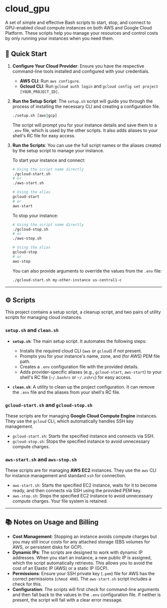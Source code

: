 # cloud_gpu

A set of simple and effective Bash scripts to start, stop, and connect to GPU-enabled cloud compute instances on both AWS and Google Cloud Platform. These scripts help you manage your resources and control costs by only running your instances when you need them.

## 🚀 Quick Start

1.  **Configure Your Cloud Provider**: Ensure you have the respective command-line tools installed and configured with your credentials.

      * **AWS CLI**: Run `aws configure`.
      * **Gcloud CLI**: Run `gcloud auth login` and `gcloud config set project [YOUR_PROJECT_ID]`.

2.  **Run the Setup Script**: The `setup.sh` script will guide you through the process of installing the necessary CLI and creating a configuration file.

    ```bash
    ./setup.sh [aws|gcp]
    ```

    The script will prompt you for your instance details and save them to a `.env` file, which is used by the other scripts. It also adds aliases to your shell's RC file for easy access.

3.  **Run the Scripts**: You can use the full script names or the aliases created by the setup script to manage your instance.

    To start your instance and connect:

    ```bash
    # Using the script name directly
    ./gcloud-start.sh
    # or
    ./aws-start.sh

    # Using the alias
    gcloud-start
    # or
    aws-start
    ```

    To stop your instance:

    ```bash
    # Using the script name directly
    ./gcloud-stop.sh
    # or
    ./aws-stop.sh

    # Using the alias
    gcloud-stop
    # or
    aws-stop
    ```

    You can also provide arguments to override the values from the `.env` file:

    ```bash
    ./gcloud-start.sh my-other-instance us-central1-c
    ```

-----

## ⚙️ Scripts

This project contains a setup script, a cleanup script, and two pairs of utility scripts for managing cloud instances.

### `setup.sh` and `clean.sh`

  * **`setup.sh`**: The main setup script. It automates the following steps:

      * Installs the required cloud CLI (`aws` or `gcloud`) if not present.
      * Prompts you for your instance's name, zone, and (for AWS) PEM file path.
      * Creates a `.env` configuration file with the provided details.
      * Adds provider-specific aliases (e.g., `gcloud-start`, `aws-start`) to your shell's RC file (`~/.bashrc` or `~/.zshrc`) for easy access.

  * **`clean.sh`**: A utility to clean up the project configuration. It can remove the `.env` file and the aliases from your shell's RC file.

### `gcloud-start.sh` and `gcloud-stop.sh`

These scripts are for managing **Google Cloud Compute Engine** instances. They use the `gcloud` CLI, which automatically handles SSH key management.

  * `gcloud-start.sh`: Starts the specified instance and connects via SSH.
  * `gcloud-stop.sh`: Stops the specified instance to avoid unnecessary compute charges.

### `aws-start.sh` and `aws-stop.sh`

These scripts are for managing **AWS EC2** instances. They use the `aws` CLI for instance management and standard `ssh` for connection.

  * `aws-start.sh`: Starts the specified EC2 instance, waits for it to become ready, and then connects via SSH using the provided PEM key.
  * `aws-stop.sh`: Stops the specified EC2 instance to avoid unnecessary compute charges. Your file system is retained.

-----

## 📚 Notes on Usage and Billing

  * **Cost Management**: Stopping an instance avoids compute charges but you may still incur costs for any attached storage (EBS volumes for AWS, or persistent disks for GCP).
  * **Dynamic IPs**: The scripts are designed to work with dynamic IP addresses. When you start an instance, a new public IP is assigned, which the script automatically retrieves. This allows you to avoid the cost of an Elastic IP (AWS) or a static IP (GCP).
  * **Permissions**: Ensure your SSH private key (`.pem`) file for AWS has the correct permissions (`chmod 400`). The `aws-start.sh` script includes a check for this.
  * **Configuration**: The scripts will first check for command-line arguments and then fall back to the values in the `.env` configuration file. If neither is present, the script will fail with a clear error message.